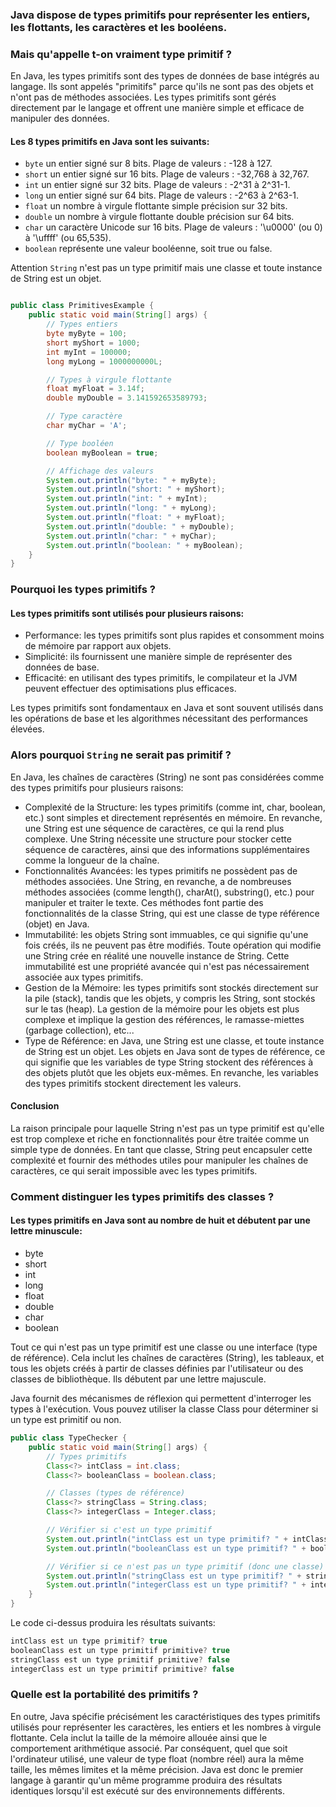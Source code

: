 ### Java dispose de types primitifs pour représenter les entiers, les flottants, les caractères et les booléens.  
### Mais qu'appelle t-on vraiment type primitif ?  

En Java, les types primitifs sont des types de données de base intégrés au langage. Ils sont appelés "primitifs" parce qu'ils ne sont pas des objets et n'ont pas de méthodes associées. Les types primitifs sont gérés directement par le langage et offrent une manière simple et efficace de manipuler des données.  

#### Les 8 types primitifs en Java sont les suivants:

- `byte` un entier signé sur 8 bits. Plage de valeurs : -128 à 127.
- `short` un entier signé sur 16 bits. Plage de valeurs : -32,768 à 32,767.
- `int` un entier signé sur 32 bits. Plage de valeurs : -2^31 à 2^31-1.
- `long` un entier signé sur 64 bits. Plage de valeurs : -2^63 à 2^63-1.
- `float` un nombre à virgule flottante simple précision sur 32 bits.
- `double` un nombre à virgule flottante double précision sur 64 bits.
- `char` un caractère Unicode sur 16 bits. Plage de valeurs : '\u0000' (ou 0) à '\uffff' (ou 65,535).
- `boolean` représente une valeur booléenne, soit true ou false.
  

Attention `String` n'est pas un type primitif mais une classe et toute instance de String est un objet.  

```java

public class PrimitivesExample {
    public static void main(String[] args) {
        // Types entiers
        byte myByte = 100;
        short myShort = 1000;
        int myInt = 100000;
        long myLong = 1000000000L;

        // Types à virgule flottante
        float myFloat = 3.14f;
        double myDouble = 3.141592653589793;

        // Type caractère
        char myChar = 'A';

        // Type booléen
        boolean myBoolean = true;

        // Affichage des valeurs
        System.out.println("byte: " + myByte);
        System.out.println("short: " + myShort);
        System.out.println("int: " + myInt);
        System.out.println("long: " + myLong);
        System.out.println("float: " + myFloat);
        System.out.println("double: " + myDouble);
        System.out.println("char: " + myChar);
        System.out.println("boolean: " + myBoolean);
    }
}

```

### Pourquoi les types primitifs ?  

#### Les types primitifs sont utilisés pour plusieurs raisons:

- Performance: les types primitifs sont plus rapides et consomment moins de mémoire par rapport aux objets.
- Simplicité: ils fournissent une manière simple de représenter des données de base.
- Efficacité: en utilisant des types primitifs, le compilateur et la JVM peuvent effectuer des optimisations plus efficaces.  
  
Les types primitifs sont fondamentaux en Java et sont souvent utilisés dans les opérations de base et les algorithmes nécessitant des performances élevées.


### Alors pourquoi `String` ne serait pas primitif ?


En Java, les chaînes de caractères (String) ne sont pas considérées comme des types primitifs pour plusieurs raisons:  


- Complexité de la Structure: les types primitifs (comme int, char, boolean, etc.) sont simples et directement représentés en mémoire. En revanche, une String est une séquence de caractères, ce qui la rend plus complexe. Une String nécessite une structure pour stocker cette séquence de caractères, ainsi que des informations supplémentaires comme la longueur de la chaîne.  
- Fonctionnalités Avancées: les types primitifs ne possèdent pas de méthodes associées. Une String, en revanche, a de nombreuses méthodes associées (comme length(), charAt(), substring(), etc.) pour manipuler et traiter le texte. Ces méthodes font partie des fonctionnalités de la classe String, qui est une classe de type référence (objet) en Java.
- Immutabilité: les objets String sont immuables, ce qui signifie qu'une fois créés, ils ne peuvent pas être modifiés. Toute opération qui modifie une String crée en réalité une nouvelle instance de String. Cette immutabilité est une propriété avancée qui n'est pas nécessairement associée aux types primitifs.
- Gestion de la Mémoire: les types primitifs sont stockés directement sur la pile (stack), tandis que les objets, y compris les String, sont stockés sur le tas (heap). La gestion de la mémoire pour les objets est plus complexe et implique la gestion des références, le ramasse-miettes (garbage collection), etc...
- Type de Référence: en Java, une String est une classe, et toute instance de String est un objet. Les objets en Java sont de types de référence, ce qui signifie que les variables de type String stockent des références à des objets plutôt que les objets eux-mêmes. En revanche, les variables des types primitifs stockent directement les valeurs.  

#### Conclusion  
La raison principale pour laquelle String n'est pas un type primitif est qu'elle est trop complexe et riche en fonctionnalités pour être traitée comme un simple type de données. En tant que classe, String peut encapsuler cette complexité et fournir des méthodes utiles pour manipuler les chaînes de caractères, ce qui serait impossible avec les types primitifs.  

### Comment distinguer les types primitifs des classes ?


####  Les types primitifs en Java sont au nombre de huit et débutent par une lettre minuscule:

- byte  
- short  
- int  
- long  
- float  
- double  
- char   
- boolean  
  
Tout ce qui n'est pas un type primitif est une classe ou une interface (type de référence). Cela inclut les chaînes de caractères (String), les tableaux, et tous les objets créés à partir de classes définies par l'utilisateur ou des classes de bibliothèque. Ils débutent par une lettre majuscule.   

Java fournit des mécanismes de réflexion qui permettent d'interroger les types à l'exécution. Vous pouvez utiliser la classe Class pour déterminer si un type est primitif ou non.  

```java
public class TypeChecker {
    public static void main(String[] args) {
        // Types primitifs
        Class<?> intClass = int.class;
        Class<?> booleanClass = boolean.class;

        // Classes (types de référence)
        Class<?> stringClass = String.class;
        Class<?> integerClass = Integer.class;

        // Vérifier si c'est un type primitif
        System.out.println("intClass est un type primitif? " + intClass.isPrimitive());
        System.out.println("booleanClass est un type primitif? " + booleanClass.isPrimitive());

        // Vérifier si ce n'est pas un type primitif (donc une classe)
        System.out.println("stringClass est un type primitif? " + stringClass.isPrimitive());
        System.out.println("integerClass est un type primitif? " + integerClass.isPrimitive());
    }
}


```

Le code ci-dessus produira les résultats suivants:  


```csharp
intClass est un type primitif? true
booleanClass est un type primitif primitive? true
stringClass est un type primitif primitive? false
integerClass est un type primitif primitive? false

```

### Quelle est la portabilité des primitifs ?  
  
En outre, Java spécifie précisément les caractéristiques des types primitifs utilisés pour représenter les caractères, les entiers et les nombres à virgule flottante. Cela inclut la taille de la mémoire allouée ainsi que le comportement arithmétique associé. Par conséquent, quel que soit l'ordinateur utilisé, une valeur de type float (nombre réel) aura la même taille, les mêmes limites et la même précision. Java est donc le premier langage à garantir qu'un même programme produira des résultats identiques lorsqu'il est exécuté sur des environnements différents.  

